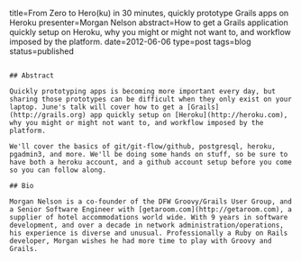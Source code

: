 title=From Zero to Hero(ku) in 30 minutes, quickly prototype Grails apps on Heroku
presenter=Morgan Nelson
abstract=How to get a Grails application quickly setup on Heroku, why you might or might not want to, and workflow imposed by the platform.
date=2012-06-06
type=post
tags=blog
status=published
~~~~~~

## Abstract

Quickly prototyping apps is becoming more important every day, but sharing those prototypes can be difficult when they only exist on your laptop. June's talk will cover how to get a [Grails](http://grails.org) app quickly setup on [Heroku](http://heroku.com), why you might or might not want to, and workflow imposed by the platform.

We'll cover the basics of git/git-flow/github, postgresql, heroku, pgadmin3, and more. We'll be doing some hands on stuff, so be sure to have both a heroku account, and a github account setup before you come so you can follow along.

## Bio

Morgan Nelson is a co-founder of the DFW Groovy/Grails User Group, and a Senior Software Engineer with [getaroom.com](http://getaroom.com), a supplier of hotel accommodations world wide. With 9 years in software development, and over a decade in network administration/operations, his experience is diverse and unusual. Professionally a Ruby on Rails developer, Morgan wishes he had more time to play with Groovy and Grails.
